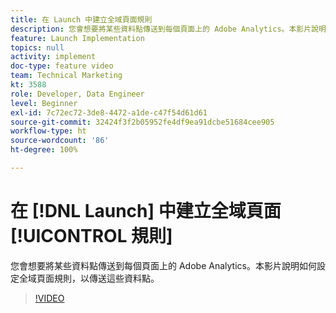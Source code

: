 ```yaml
---
title: 在 Launch 中建立全域頁面規則
description: 您會想要將某些資料點傳送到每個頁面上的 Adobe Analytics。本影片說明如何設定全域頁面規則，以傳送這些資料點。
feature: Launch Implementation
topics: null
activity: implement
doc-type: feature video
team: Technical Marketing
kt: 3588
role: Developer, Data Engineer
level: Beginner
exl-id: 7c72ec72-3de8-4472-a1de-c47f54d61d61
source-git-commit: 32424f3f2b05952fe4df9ea91dcbe51684cee905
workflow-type: ht
source-wordcount: '86'
ht-degree: 100%

---
```


# 在 [!DNL Launch] 中建立全域頁面[!UICONTROL 規則]

您會想要將某些資料點傳送到每個頁面上的 Adobe Analytics。本影片說明如何設定全域頁面規則，以傳送這些資料點。

>[!VIDEO](https://video.tv.adobe.com/v/28769/?quality=12)
